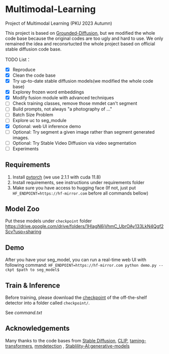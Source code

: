 # Multimodal-Learning
Project of Multimodal Learning (PKU 2023 Autumn)

This project is based on [Grounded-Diffusion](https://github.com/Lipurple/Grounded-Diffusion), 
but we modified the whole code base because the original codes are too ugly and hard to use.
We only remained the idea and reconsrtucted the whole project based on official stable diffusion code base.

TODO List：
- [x] Reproduce
- [x] Clean the code base
- [x] Try up-to-date stable diffusion models(we modified the whole code base)
- [x] Explorey frozen word embeddings
- [x] Modify fusion module with advanced techniques
- [ ] Check training classes, remove those mmdet can't segment
- [ ] Build prompts, not always "a photography of ..." 
- [ ] Batch Size Problem
- [ ] Explore uc to seg_module
- [x] Optional: web UI inference demo
- [ ] Optional: Try segment a given image rather than segment generated images. 
- [ ] Optional: Try Stable Video Diffusion via video segmentation
- [ ] Experiments

## Requirements
1. Install [pytorch](https://pytorch.org/) (we use 2.1.1 with cuda 11.8)
2. Install requirements, see instructions under requirements folder
3. Make sure you have access to hugging face (If not, just put ```HF_ENDPOINT=https://hf-mirror.com``` before all commands bellow)

## Model Zoo
Put these models under `checkpoint` folder
https://drive.google.com/drive/folders/1HlagN6jVhmC_UbrOAy133LkN4Qgf2Scv?usp=sharing

## Demo
After you have your seg_model, you can run a real-time web UI with following command:
```HF_ENDPOINT=https://hf-mirror.com python demo.py --ckpt $path to seg_model$```

## Train & Inference
Before training, please download the [checkpoint](https://drive.google.com/file/d/1JbJ7tWB15DzCB9pfLKnUHglckumOdUio/view) of the off-the-shelf detector into a folder called `checkpoint/`. 

See *command.txt*
	
## Acknowledgements
Many thanks to the code bases from [Stable Diffusion](https://github.com/CompVis/stable-diffusion), [CLIP](https://github.com/openai/CLIP), [taming-transformers](https://github.com/CompVis/taming-transformers), [mmdetection](https://github.com/open-mmlab/mmdetection)
, [Stablility-AI:generative-models](https://github.com/Stability-AI/generative-models)